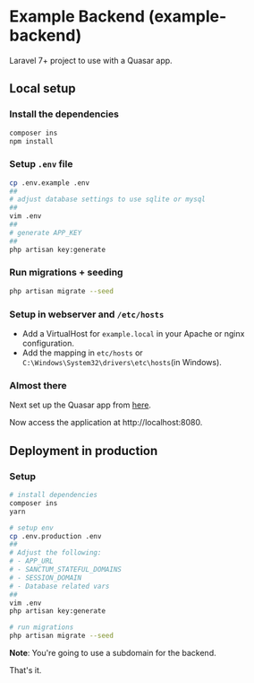 # Example Backend (example-backend)

Laravel 7+ project to use with a Quasar app.

## Local setup

### Install the dependencies

```bash
composer ins
npm install
```

### Setup `.env` file

```bash
cp .env.example .env
##
# adjust database settings to use sqlite or mysql
##
vim .env
##
# generate APP_KEY
##
php artisan key:generate
```

### Run migrations + seeding

```bash
php artisan migrate --seed
```

### Setup in webserver and `/etc/hosts`

-   Add a VirtualHost for `example.local` in your Apache or nginx configuration.
-   Add the mapping in `etc/hosts` or `C:\Windows\System32\drivers\etc\hosts`(in Windows).

### Almost there

Next set up the Quasar app from [here](https://github.com/training-yoyosan/example-frontend).

Now access the application at http://localhost:8080.

## Deployment in production

### Setup

```bash
# install dependencies
composer ins
yarn

# setup env
cp .env.production .env
##
# Adjust the following:
# - APP_URL
# - SANCTUM_STATEFUL_DOMAINS
# - SESSION_DOMAIN
# - Database related vars
##
vim .env
php artisan key:generate

# run migrations
php artisan migrate --seed
```

**Note**: You're going to use a subdomain for the backend.

That's it.
